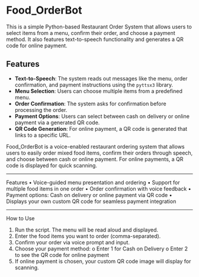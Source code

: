 # Food_OrderBot

This is a simple Python-based Restaurant Order System that allows users to select items from a menu, confirm their order, and choose a payment method. It also features text-to-speech functionality and generates a QR code for online payment.

## Features

- **Text-to-Speech**: The system reads out messages like the menu, order confirmation, and payment instructions using the `pyttsx3` library.
- **Menu Selection**: Users can choose multiple items from a predefined menu.
- **Order Confirmation**: The system asks for confirmation before processing the order.
- **Payment Options**: Users can select between cash on delivery or online payment via a generated QR code.
- **QR Code Generation**: For online payment, a QR code is generated that links to a specific URL.

Food_OrderBot is a voice-enabled restaurant ordering system that allows users to easily order mixed food items, confirm their orders through speech, and choose between cash or online payment. For online payments, a QR code is displayed for quick scanning.
________________________________________
Features
•	Voice-guided menu presentation and ordering
•	Support for multiple food items in one order
•	Order confirmation with voice feedback
•	Payment options: Cash on delivery or online payment via QR code
•	Displays your own custom QR code for seamless payment integration
________________________________________
How to Use
1.	Run the script. The menu will be read aloud and displayed.
2.	Enter the food items you want to order (comma-separated).
3.	Confirm your order via voice prompt and input.
4.	Choose your payment method:
o	Enter 1 for Cash on Delivery
o	Enter 2 to see the QR code for online payment
5.	If online payment is chosen, your custom QR code image will display for scanning.

